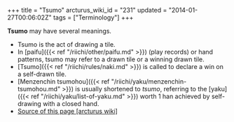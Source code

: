 +++
title = "Tsumo"
arcturus_wiki_id = "231"
updated = "2014-01-27T00:06:02Z"
tags = ["Terminology"]
+++

**Tsumo** may have several meanings.

- Tsumo is the act of drawing a tile.
- In [paifu]({{< ref "/riichi/other/paifu.md" >}}) (play records) or hand patterns, tsumo may refer
  to a drawn tile or a winning drawn tile.
- [Tsumo]({{< ref "/riichi/rules/naki.md" >}}) is called to declare a win on a self-drawn tile.
- [Menzenchin tsumohou]({{< ref "/riichi/yaku/menzenchin-tsumohou.md" >}}) is usually shortened to
  _tsumo_, referring to the [yaku]({{< ref "/riichi/yaku/list-of-yaku.md" >}}) worth 1 han achieved
  by self-drawing with a closed hand.
- [Source of this page [arcturus wiki]](http://arcturus.su/wiki/Tsumo)

